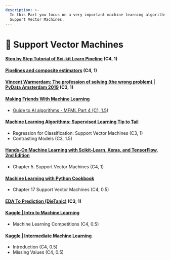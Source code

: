 ```yaml
---
description: >-
  In this Part you focus on a very important machine learning algorithm called
  Support Vector Machines.
---
```


# 🎰 Support Vector Machines

#### [Step by Step Tutorial of Sci-kit Learn Pipeline](https://towardsdatascience.com/step-by-step-tutorial-of-sci-kit-learn-pipeline-62402d5629b6) (C4, 1) <a href="#step-by-step-tutorial-of-sci-kit-learn-pipeline-c4-1" id="step-by-step-tutorial-of-sci-kit-learn-pipeline-c4-1"></a>

#### [Pipelines and composite estimators](https://scikit-learn.org/stable/modules/compose.html#pipeline) (C4, 1) <a href="#pipelines-and-composite-estimators-c4-1" id="pipelines-and-composite-estimators-c4-1"></a>

#### [Vincent Warmerdam: The profession of solving (the wrong problem) | PyData Amsterdam 2019](https://youtu.be/kYMfE9u-lMo) (C3, 1) <a href="#vincent-warmerdam-the-profession-of-solving-the-wrong-problem--pydata-amsterdam-2019-c3-1" id="vincent-warmerdam-the-profession-of-solving-the-wrong-problem--pydata-amsterdam-2019-c3-1"></a>

#### [Making Friends With Machine Learning](https://towardsdatascience.com/making-friends-with-machine-learning-5e28d5205a29) <a href="#making-friends-with-machine-learning" id="making-friends-with-machine-learning"></a>

* [Guide to AI algorithms - MFML Part 4 (C1, 1.5)](https://youtu.be/9PBqqx38WeI)

#### [Machine Learning Algorithms: Supervised Learning Tip to Tail](https://www.coursera.org/learn/machine-learning-classification-algorithms) <a href="#machine-learning-algorithms-supervised-learning-tip-to-tail" id="machine-learning-algorithms-supervised-learning-tip-to-tail"></a>

* Regression for Classification: Support Vector Machines (C3, 1)
* Contrasting Models (C3, 1.5)

#### [Hands-On Machine Learning with Scikit-Learn, Keras, and TensorFlow, 2nd Edition](https://www.pdfdrive.com/handson-machine-learning-with-scikitlearn-and-tensorflow-2e-e189685098.html) <a href="#hands-on-machine-learning-with-scikit-learn-keras-and-tensorflow-2nd-edition" id="hands-on-machine-learning-with-scikit-learn-keras-and-tensorflow-2nd-edition"></a>

* Chapter 5. Support Vector Machines (C4, 1)

#### [Machine Learning with Python Cookbook](https://drive.google.com/file/d/1vM8FPZeeg1nBXSHAJ4c-tK05PVLCYrb2/view?usp=sharing) <a href="#machine-learning-with-python-cookbook" id="machine-learning-with-python-cookbook"></a>

* Chapter 17 Support Vector Machines (C4, 0.5)

#### [EDA To Prediction (DieTanic)](https://www.kaggle.com/ash316/eda-to-prediction-dietanic) (C3, 1) <a href="#eda-to-prediction-dietanic-c3-1" id="eda-to-prediction-dietanic-c3-1"></a>

#### [Kaggle | Intro to Machine Learning](https://www.kaggle.com/learn/intro-to-machine-learning) <a href="#kaggle--intro-to-machine-learning" id="kaggle--intro-to-machine-learning"></a>

* Machine Learning Competitions (C4, 0.5)

#### [Kaggle | Intermediate Machine Learning](https://www.kaggle.com/learn/intermediate-machine-learning) <a href="#kaggle--intermediate-machine-learning" id="kaggle--intermediate-machine-learning"></a>

* Introduction (C4, 0.5)
* Missing Values (C4, 0.5)
